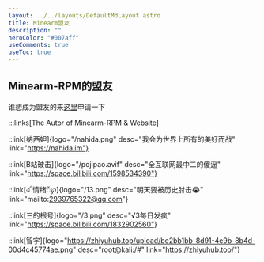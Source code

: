 ```yaml
---
layout: ../../layouts/DefaultMdLayout.astro
title: Minearm盟友
description: ""
heroColor: "#007aff"
useComments: true
useToc: true
---
```


## Minearm-RPM的盟友

谁想成为盟友的来[这里](https://github.com/Minearm-RPM/minearm/issues/3)申请一下

:::links[The Autor of Minearm-RPM & Website]

::link[纳西妲]{logo="/nahida.png" desc="我会为世界上所有的美好而战" link="https://nahida.im"}

::link[B站破击]{logo="/pojipao.avif" desc="全互联网最中二的傻逼" link="https://space.bilibili.com/1598534390"}

::link[এ՞情绪ᮨ℘]{logo="/13.png" desc="明天要被历史肘击😭" link="mailto:2939765322@qq.com"}

::link[三的根号]{logo="/3.png" desc="√3每日发疯" link="https://space.bilibili.com/1832902560"}

::link[智宇]{logo="https://zhiyuhub.top/upload/be2bb1bb-8d91-4e9b-8b4d-00d4c45774ae.png" desc="root@kali:/#" link="https://zhiyuhub.top/"}